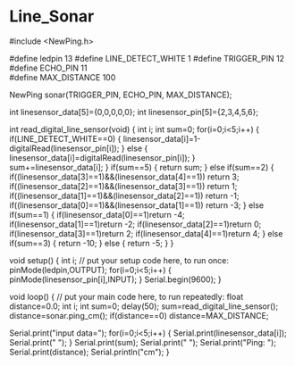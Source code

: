 # Line_Sonar

#include <NewPing.h>

#define ledpin 13
#define LINE_DETECT_WHITE 1
#define TRIGGER_PIN  12  
#define ECHO_PIN     11  
#define MAX_DISTANCE 100

NewPing sonar(TRIGGER_PIN, ECHO_PIN, MAX_DISTANCE);

int linesensor_data[5]={0,0,0,0,0};
int linesensor_pin[5]={2,3,4,5,6};

int read_digital_line_sensor(void)
{
  int i;
  int sum=0;
  for(i=0;i<5;i++)
  {
    if(LINE_DETECT_WHITE==0)
    {
      linesensor_data[i]=1-digitalRead(linesensor_pin[i]);
    }
    else
    {
      linesensor_data[i]=digitalRead(linesensor_pin[i]);
    }
    sum+=linesensor_data[i];
  }
  if(sum==5)
  {
    return sum;
  }
  else if(sum==2)
  {
    if((linesensor_data[3]==1)&&(linesensor_data[4]==1)) return 3;
    if((linesensor_data[2]==1)&&(linesensor_data[3]==1)) return 1;
    if((linesensor_data[1]==1)&&(linesensor_data[2]==1)) return -1;
    if((linesensor_data[0]==1)&&(linesensor_data[1]==1)) return -3;
  }
  else if(sum==1)
  {
    if(linesensor_data[0]==1)return -4;
    if(linesensor_data[1]==1)return -2;
    if(linesensor_data[2]==1)return 0;
    if(linesensor_data[3]==1)return 2;
    if(linesensor_data[4]==1)return 4;
  }
  else if(sum==3)
  {
    return -10;
  }
  else
  {
    return -5;
  }
}


void setup() {
  int i;
  // put your setup code here, to run once:
  pinMode(ledpin,OUTPUT);
  for(i=0;i<5;i++)
  {
    pinMode(linesensor_pin[i],INPUT);
  }
  Serial.begin(9600);
}

void loop() {
  // put your main code here, to run repeatedly:
  float distance=0.0;
  int i;
  int sum=0;
  delay(50);
  sum=read_digital_line_sensor();
  distance=sonar.ping_cm();
  if(distance==0) distance=MAX_DISTANCE;
  
  Serial.print("input data=");
  for(i=0;i<5;i++)
  {
    Serial.print(linesensor_data[i]);
    Serial.print(" ");
  }
  Serial.print(sum);
  Serial.print(" ");
  Serial.print("Ping: ");
  Serial.print(distance);
  Serial.println("cm");
}
